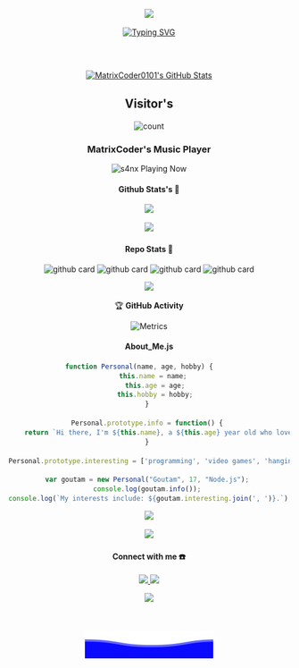 <p align="center">
  <img src="https://github.com/MatrixCoder0101.png" height=150 />
</p>

<p align="center">
<div align="center"> 
<a href="https://git.io/typing-svg"><img
 src="https://readme-typing-svg.demolab.com?font=Rubik+Dirt&size=65&pause=1000&color=15ff63&background=FF20A500&center=true&vCenter=true&width=1000&height=150&lines=I'm+Goutam+Kumar;New+Beginning+Developer;Please+Support+Me"
 alt="Typing SVG" /></a>     
</p>
  
  
<div align="center"> 

  
  
<h2 align="center"></h2> 
  
  
<br> 
  
<p align="center"><a href="https://github.com/MatrixCoder0101">    <img  alt="MatrixCoder0101's GitHub Stats" src="https://awesome-github-stats.azurewebsites.net/user-stats/MatrixCoder0101?cardType=github&theme=github-dark&preferLogin=true" />  </a> 
</p>






## Visitor's

<p align="center">
<img align="center" alt="count" src="https://count.getloli.com/get/@: MatrixCoder0101?theme=rule34">
</p>

 
  
<h3>MatrixCoder's Music Player</h3> 
  
<img src="https://readme-spotify-status-rho.vercel.app/api/run-spotify-status.py" alt="s4nx Playing Now" width="500" /> 
  
 


#### Github Stats's 🚀


<p align="center"><a href="https://github.com/MatrixCoder0101"><img src="https://github-readme-stats.vercel.app/api?username=MatrixCoder0101&show_icons=true&theme=radical"></a></p>
   

<p align="center"> 
   <a href="https://github.com/MatrixCoder0101"><img width="550" src="https://github-readme-stats.vercel.app/api/top-langs/?username=MatrixCoder0101&layout=compact&show_icons=true&theme=chartreuse-dark&&icon_color=0000e6&title_color=00ff00&bg_color=000000&text_color=ffffff&langs_count=20&disable_animations=true"></a>
   
</p> 




#### Repo Stats 🔭
![github card](https://github-readme-stats.vercel.app/api/pin/?username=MatrixCoder0101&repo=Fancy-Font-Generator&theme=dark)
![github
card](https://github-readme-stats.vercel.app/api/pin/?username=MatrixCoder0101&repo=JARVIS&theme=nightowl)
![github
card](https://github-readme-stats.vercel.app/api/pin/?username=MatrixCoder0101&repo=WHATSAPP-GPT&theme=dark)
![github
card](https://github-readme-stats.vercel.app/api/pin/?username=MatrixCoder0101&repo=MatrixCoder0101&theme=nightowl)


![](http://github-profile-summary-cards.vercel.app/api/cards/repos-per-language?username=MatrixCoder0101&theme=github_dark)


<summary>&#127942 <b>GitHub Activity</b>
</summary>

 ![Metrics](https://metrics.lecoq.io/MatrixCoder0101?template=classic&followup=1&isocalendar=1&languages=1&isocalendar.duration=half-year&config.timezone=IndiaStandardTime%2FIstanbul) 
  

#### About_Me.js

```javascript
function Personal(name, age, hobby) {     
    this.name = name;  
    this.age = age; 
    this.hobby = hobby; 
} 
  
Personal.prototype.info = function() { 
    return `Hi there, I'm ${this.name}, a ${this.age} year old who loves working with ${this.hobby}!`; 
} 
  
Personal.prototype.interesting = ['programming', 'video games', 'hanging out with friends']; 
  
var goutam = new Personal("Goutam", 17, "Node.js"); 
console.log(goutam.info()); 
console.log(`My interests include: ${goutam.interesting.join(', ')}.`);

```


 
![](http://github-profile-summary-cards.vercel.app/api/cards/productive-time?username=MatrixCoder0101&theme=github_dark&utcOffset=8)

 
 <p align="center"> 
   <a href="https://github.com/MatrixCoder0101"><img width="550" src="https://github-readme-streak-stats.herokuapp.com/?user=MatrixCoder0101&theme=chartreuse-dark&&icon_color=0000e6&title_color=00ff00&bg_color=000000&text_color=ffffff&include_all_commits=true&count_private=true&disable_animations=false"></a> 
 </p>


#### Connect with me ☎️
<p align="center">
  
  <a href="https://wa.me/919938770375"><img src="https://img.shields.io/badge/WhatsApp-25D366?style=for-the-badge&logo=whatsapp&logoColor=white" />
  <a href="https://t.me/MatrixCoder0101"><img src="https://img.shields.io/badge/Telegram-%230088cc.svg?&style=for-the-badge&logo=telegram&logoColor=white" /> <br>
  
  <a href="https://github.com/MatrixCoder0101"><img src="https://img.shields.io/badge/-GitHub-black?style=flat-square&logo=github" /> 
  </p>

<br/> 
 <br/> 
 <div style="text-align:center"> 
 <a href="#"> 
   <img src="./Bottom.svg"></a> 
 </div>  
